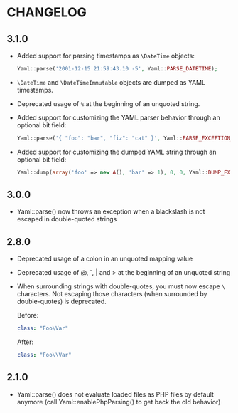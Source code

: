 CHANGELOG
=========

3.1.0
-----

 * Added support for parsing timestamps as `\DateTime` objects:

   ```php
   Yaml::parse('2001-12-15 21:59:43.10 -5', Yaml::PARSE_DATETIME);
   ```

 * `\DateTime` and `\DateTimeImmutable` objects are dumped as YAML timestamps.

 * Deprecated usage of `%` at the beginning of an unquoted string.

 * Added support for customizing the YAML parser behavior through an optional bit field:

   ```php
   Yaml::parse('{ "foo": "bar", "fiz": "cat" }', Yaml::PARSE_EXCEPTION_ON_INVALID_TYPE | Yaml::PARSE_OBJECT | Yaml::PARSE_OBJECT_FOR_MAP);
   ```

 * Added support for customizing the dumped YAML string through an optional bit field:

   ```php
   Yaml::dump(array('foo' => new A(), 'bar' => 1), 0, 0, Yaml::DUMP_EXCEPTION_ON_INVALID_TYPE | Yaml::DUMP_OBJECT);
   ```

3.0.0
-----

 * Yaml::parse() now throws an exception when a blackslash is not escaped
   in double-quoted strings

2.8.0
-----

 * Deprecated usage of a colon in an unquoted mapping value
 * Deprecated usage of @, \`, | and > at the beginning of an unquoted string
 * When surrounding strings with double-quotes, you must now escape `\` characters. Not
   escaping those characters (when surrounded by double-quotes) is deprecated.

   Before:

   ```yml
   class: "Foo\Var"
   ```

   After:

   ```yml
   class: "Foo\\Var"
   ```

2.1.0
-----

 * Yaml::parse() does not evaluate loaded files as PHP files by default
   anymore (call Yaml::enablePhpParsing() to get back the old behavior)
